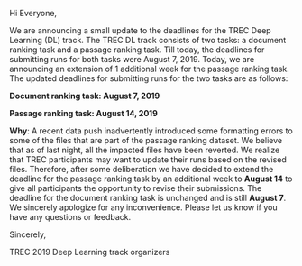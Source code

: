 
Hi Everyone,

We are announcing a small update to the deadlines for the TREC Deep Learning (DL) track.
The TREC DL track consists of two tasks: a document ranking task and a passage ranking task.
Till today, the deadlines for submitting runs for both tasks were August 7, 2019.
Today, we are announcing an extension of 1 additional week for the passage ranking task.
The updated deadlines for submitting runs for the two tasks are as follows:


**Document ranking task: August 7, 2019**

**Passage ranking task: August 14, 2019**



**Why**:
A recent data push inadvertently introduced some formatting errors to some of the files that are part of the passage ranking dataset.
We believe that as of last night, all the impacted files have been reverted.
We realize that TREC participants may want to update their runs based on the revised files.
Therefore, after some deliberation we have decided to extend the deadline for the passage ranking task by an additional week to **August 14** to give all participants the opportunity to revise their submissions.
The deadline for the document ranking task is unchanged and is still **August 7**.
We sincerely apologize for any inconvenience. Please let us know if you have any questions or feedback.



Sincerely,

TREC 2019 Deep Learning track organizers

